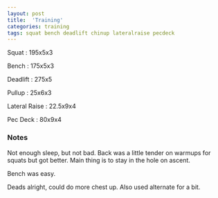 ```yaml
---
layout: post
title:  'Training'
categories: training
tags: squat bench deadlift chinup lateralraise pecdeck
---
```


Squat       :   195x5x3

Bench       :   175x5x3

Deadlift    :   275x5

Pullup      :   25x6x3

Lateral Raise   :   22.5x9x4

Pec Deck    :   80x9x4

### Notes

Not enough sleep, but not bad. Back was a little tender on warmups for squats but got
better. Main thing is to stay in the hole on ascent.

Bench was easy.

Deads alright, could do more chest up. Also used alternate for a bit.
